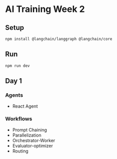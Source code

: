 # AI Training Week 2
## Setup
`npm install @langchain/langgraph @langchain/core`

## Run
`npm run dev`

## Day 1
### Agents
- React Agent
### Workflows
- Prompt Chaining
- Parallelization
- Orchestrator-Worker
- Evaluator-optimizer
- Routing